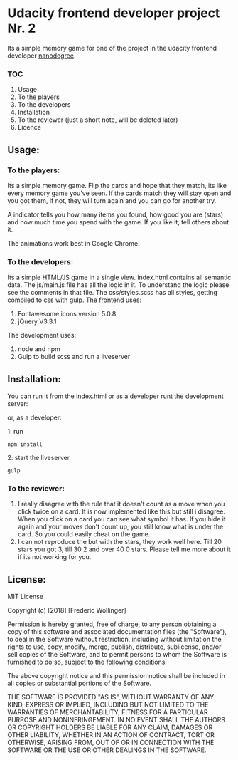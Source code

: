 # Udacity frontend developer project Nr. 2

Its a simple memory game for one of the project in the udacity frontend developer  [nanodegree](https://de.udacity.com/course/front-end-web-developer-nanodegree--nd001).

### TOC
1. Usage
  1. To the players
  2. To the developers
2. Installation
3. To the reviewer (just a short note, will be deleted later)
4. Licence

## Usage:
### To the players:

Its a simple memory game. Flip the cards and hope that they match, its like every memory game you've seen. If the cards match they will stay open and you got them, if not, they will turn again and you can go for another try.

A indicator tells you how many items you found, how good you are (stars) and how much time you spend with the game. If you like it, tell others about it.

The animations work best in Google Chrome.

### To the developers:
Its a simple HTML/JS game in a single view. index.html contains all semantic data. The js/main.js file has all the logic in it. To understand the logic please see the comments in that file. The css/styles.scss has all styles, getting compiled to css with gulp.
The frontend uses:
1. Fontawesome icons version 5.0.8
2. jQuery V3.3.1

The development uses:
1. node and npm
2. Gulp to build scss and run a liveserver

## Installation:
You can run it from the index.html or as a developer runt the development server:

or, as a developer:

1: run
```shell
npm install
```
2: start the liveserver
```shell
gulp
```

### To the reviewer:
1. I really disagree with the rule that it doesn't count as a move when you click twice on a card. It is now implemented like this but still i disagree. When you click on a card you can see what symbol it has. If you hide it again and your moves don't count up, you still know what is under the card. So you could easily cheat on the game.
2. I can not reproduce the but with the stars, they work well here. Till 20 stars you got 3, till 30 2 and over 40 0 stars. Please tell me more about it if its not working for you.

## License:
MIT License

Copyright (c) [2018] [Frederic Wollinger]

Permission is hereby granted, free of charge, to any person obtaining a copy
of this software and associated documentation files (the "Software"), to deal
in the Software without restriction, including without limitation the rights
to use, copy, modify, merge, publish, distribute, sublicense, and/or sell
copies of the Software, and to permit persons to whom the Software is
furnished to do so, subject to the following conditions:

The above copyright notice and this permission notice shall be included in all
copies or substantial portions of the Software.

THE SOFTWARE IS PROVIDED "AS IS", WITHOUT WARRANTY OF ANY KIND, EXPRESS OR
IMPLIED, INCLUDING BUT NOT LIMITED TO THE WARRANTIES OF MERCHANTABILITY,
FITNESS FOR A PARTICULAR PURPOSE AND NONINFRINGEMENT. IN NO EVENT SHALL THE
AUTHORS OR COPYRIGHT HOLDERS BE LIABLE FOR ANY CLAIM, DAMAGES OR OTHER
LIABILITY, WHETHER IN AN ACTION OF CONTRACT, TORT OR OTHERWISE, ARISING FROM,
OUT OF OR IN CONNECTION WITH THE SOFTWARE OR THE USE OR OTHER DEALINGS IN THE
SOFTWARE.